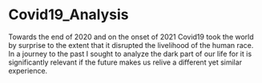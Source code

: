 # Covid19_Analysis
Towards the end of 2020 and on the onset of 2021 Covid19 took the world by surprise to the extent that it disrupted the livelihood of the human race.  In a journey to the past I sought to analyze the dark part of our life for it is significantly relevant if the future makes us relive a different yet similar experience.
